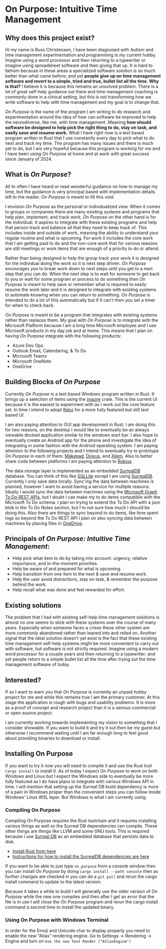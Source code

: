 # On Purpose: Intuitive Time Management
## Why does this project exist?

Hi my name is Russ Christensen, I have been diagnosed with Autism and time management experimentation and programming is my current hobby. Imagine using a word processor and then returning to a typewriter or imagine using spreadsheet software and then giving that up. It is hard to fathom because in these areas a specialized software solution is so much better than what came before; and yet **people give up on time management software and revert to a simple, tried and true, bullet list all the time. Why is that?** I believe it is because this remains an unsolved problem. There is a lot of great self-help guidance out there and time management coaching is commonly done in a clinical setting, but this is not transforming how we write software to help with time management and my goal is to change that.

_On Purpose_ is the name of the program I am writing to do research and experimentation around the idea of how can software be improved to help the neurodiverse, like me, with time management. Meaning **how should software be designed to help pick the right thing to do, stay on task, and easily save and resume work.** What I have right now is a text based program written in Rust that I use constantly every day to pick what to do next and track my time. The program has many issues and there is much yet to do, but I am very hopeful because this program is working for me and I have been using _On Purpose_ at home and at work with great success since January of 2024.

## What is _On Purpose_?
All to often I have heard or read wonderful guidance on how to manage my time, but the guidance is very principal based with implementation details left to the reader. _On Purpose_ is meant to fill this void.

I envision _On Purpose_ as the personal or individualized view. When it comes to groups or companies there are many existing systems and programs that help plan, implement, and track work. _On Purpose_ on the other hand is for the individual. It aspires to integrate with these existing programs and help that person track and balance all that they need to keep track of. This includes inside and outside of work, meaning the ability to understand your regular routine and what is upcoming. For work it includes the core work that I am getting paid to do and the non-core work that for various reasons are still meetings or work items that are enough of a priority to do or attend.

Rather than being designed to help the group track your work it is designed for the individual doing the work so it is next step driven. _On Purpose_ encourages you to break work down to next steps until you get to a next step that you can do. When the next step is to wait for someone to get back to you or wait for some program or process to do something then _On Purpose_ is meant to help save or remember what is required to easily resume the work later and it is designed to integrate with existing systems to automate knowing when you can return to something. _On Purpose_ is intended to do a lot of this automatically but if it can't then you set a timer for when to check back.

_On Purpose_ is meant to be a program that integrates with existing systems rather than replaces them. My goal with _On Purpose_ is to integrate with the Microsoft Platform because I am a long time Microsoft employee and I use Microsoft products in my day job and at home. This means that I plan on having _On Purpose_ integrate with the following products:
* Azure Dev Ops
* Outlook Email, Calendaring, & To Do
* Microsoft Teams
* Microsoft OneNote
* OneDrive

## Building Blocks of _On Purpose_
Currently _On Purpose_ is a text based Windows program written in Rust. It brings up a selection of items using the [inquire](https://github.com/mikaelmello/inquire) crate. This is the current UI because it is the easiest to experiment with as I work out the core feature set. In time I intend to adopt [Ratui](https://ratatui.rs/) for a more fully featured but still text based UI. 

I am also paying attention to GUI app development in Rust. I am doing this for two reasons, on the desktop I would like to eventually be an always viewable docked application similar to the windows start bar. I also hope to eventually create an Android app for the phone and investigate the idea of integrating in some fashion with the Android operating system. I am paying attention to the following projects and I intend to eventually try to prototype _On Purpose_ in each of them: [Makepad](https://github.com/makepad/makepad), [Dioxus](https://dioxuslabs.com/), and [Xilem](https://github.com/linebender/xilem). Also to better share code between platforms I am paying attention to [Robius](https://robius.rs/).

The data storage layer is implemented as an embedded [SurrealDB](https://github.com/surrealdb/surrealdb) database. You can think of this like [SQLLite](https://www.sqlite.org/index.html) except I am using [SurrealDB](https://github.com/surrealdb/surrealdb). Currently I only save data locally. Sync'ing the data between machines is planned, however I want to avoid having a service for multiple reasons. Ideally I would sync the data between machines using the [Microsoft Graph To Do REST APIs](https://lib.rs/crates/graph-rs-sdk), but I doubt I can make my to do items compatible with the Microsoft To Do schema. I plan on trying to extend the To Do API with a json blob in the To Do Notes section, but I'm not sure how much I should be doing this. Also there are things to sync beyond to do items, like time spent logs so beyond the To Do REST API I plan on also syncing data between machines by placing files in [OneDrive](https://lib.rs/crates/onedrive).

## Principals of _On Purpose: Intuitive Time Management_:
* Help pick what item to do by taking into account: urgency, relative importance, and in-the-moment priorities.
* Help be aware of and prepared for what is upcoming.
* Help transition from one item to the next & save and resume work.
* Help the user avoid distractions, stay on task, & remember the purpose behind the work.
* Help recall what was done and feel rewarded for effort.

## Existing solutions
The problem that I had with existing self-help time management solutions is almost no one seems to stick with these systems over the course of many years. Especially when someone faces a crises these other system are more commonly abandoned rather than leaned into and relied on. Another signal that the ideal solution doesn't yet exist is the fact that these existing time management self-help systems might be more convenient to carry out with software, but software is not strictly required. Imagine using a modern word processor for a couple years and then returning to a typewriter; and yet people return to a simple bullet list all the time after trying out the time management software of today.

## Interested?
If so I want to warn you that _On Purpose_ is currently an unpaid hobby project for me and while this remains true I am the primary customer. At this stage the application is rough with bugs and usability problems. It is more as a proof of concept and research project than it is a serious commercial or open source project. 

I am currently working towards implementing my vision to something that I consider showable. If you want to build it and try it out then be my guest but otherwise I recommend waiting until I am far enough long to feel good about providing binaries to download or install.

## Installing On Purpose

If you want to try it now you will need to compile it and use the Rust tool `Cargo install` to install it. As of today I expect _On Purpose_ to work on both Windows and Linux but I expect the Windows side to eventually be more fully featured as I do have plans to integrate with various Windows API in time. I will mention that setting up the Surreal DB build dependency is more of a pain in Windows proper than the convenient steps you can follow inside Windows' Linux WSL layer. But Windows is what I am currently using.

### Compiling On Purpose

Compiling On Purpose requires the Rust toolchain and it requires installing various things as well so the Surreal DB dependencies can compile. These other things are things like LLVM and some GNU tools. This is required because I use [Surreal DB](https://github.com/surrealdb/surrealdb) as an embedded database that persists data to disk.

* [Install Rust from here](https://rustup.rs)
* [Instructions for how to install the SurrealDB dependencies are here](https://github.com/surrealdb/surrealdb/blob/main/doc/BUILDING.md)

If you want to be able to just type `on_purpose` from a console window then you can install _On Purpose_ by doing `cargo install --path console` then as further changes are checked in you can do a `git pull` and rerun the cargo install command to update to the latest version.

Because it takes a while to build I will generally use the older version of _On Purpose_ while the new one compiles and then after I get an error that the file is in use I will close the _On Purpose_ program and rerun the cargo install command a second time to install the updated binary.

### Using On Purpose with Windows Terminal

In order for the Emoji and Unicode char to display properly you need to enable the new "Atlas" rendering engine. Go to Settings -> Rendering -> Engine and turn on `Use the new Text Render ("AtlasEngine")`
